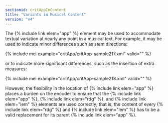 ```yaml
---
sectionid: critAppInContent
title: "Variants in Musical Content"
version: "v4"
---
```


The {% include link elem="app" %} element may be used to accommodate textual variation at nearly any point in a musical text. For example, it may be used to indicate minor differences such as stem directions:

{% include mei example="critApp/critApp-sample217.xml" valid="" %}

or to indicate more significant differences, such as the insertion of extra measures:

{% include mei example="critApp/critApp-sample218.xml" valid="" %}

However, the flexibility in the location of {% include link elem="app" %} places a burden on the encoder to ensure that the {% include link elem="app" %}, {% include link elem="rdg" %}, and {% include link elem="lem" %} elements are used correctly; that is, the content of every {% include link elem="rdg" %} and {% include link elem="lem" %} has to be a valid replacement for its parent {% include link elem="app" %}.

